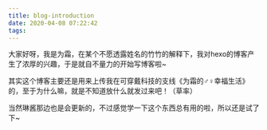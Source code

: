 ```yaml
---
title: blog-introduction
date: 2020-04-08 07:22:42
tags:
---
```

大家好呀，我是为霜，在某个不愿透露姓名的竹竹的解释下，我对hexo的博客产生了浓厚的兴趣，于是就自不量力的开始写博客啦~

其实这个博客主要还是用来上传我在可穿戴科技的支线《为霜的♂♀幸福生活》的，至于为什么嘛，就是不知道放什么就发过来吧！（草率）

当然琳酱那边也是会更新的，不过感觉学一下这个东西总有用的啦，所以还是试了下~
